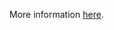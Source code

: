 More information [here](https://docs.bridgecrew.io/docs/ensure-that-ecr-repositories-are-encrypted).
